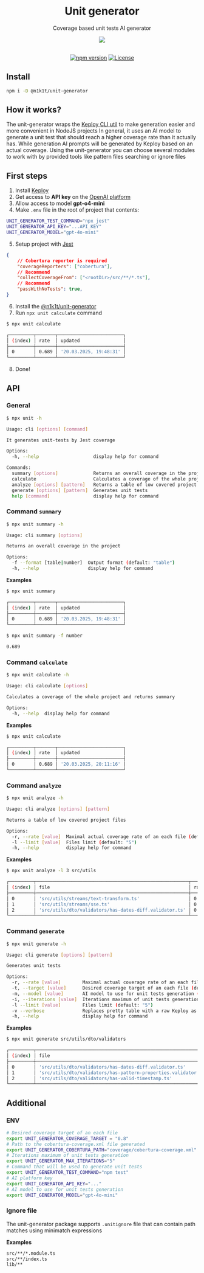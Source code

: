 <div align='center'>
  <h1>Unit generator</h1>
  <p>Coverage based unit tests AI generator</p>

  <img src="https://raw.githubusercontent.com/n1k1t/unit-generator/refs/heads/master/images/preview.png?raw=true" />

  <br />
  <br />

  [![npm version](https://badge.fury.io/js/@n1k1t%2Funit-generator.svg)](https://badge.fury.io/js/@n1k1t%2Funit-generator)
  [![License](https://img.shields.io/badge/License-MIT-yellow.svg)](https://opensource.org/licenses/MIT)
</div>

## Install

```bash
npm i -D @n1k1t/unit-generator
```

## How it works?

The unit-generator wraps the [Keploy CLI util](https://keploy.io/docs/running-keploy/unit-test-generator/) to make generation easier and more convenient in NodeJS projects
In general, it uses an AI model to generate a unit test that should reach a higher coverage rate than it actually has. While generation AI prompts will be generated by Keploy based on an actual coverage. Using the unit-generator you can choose several modules to work with by provided tools like pattern files searching or ignore files

## First steps

1. Install [Keploy](https://keploy.io/docs/server/installation/)
2. Get access to **API key** on the [OpenAI platform](https://platform.openai.com/)
3. Allow access to model **gpt-o4-mini**
4. Make `.env` file in the root of project that contents:
```bash
UNIT_GENERATOR_TEST_COMMAND="npx jest"
UNIT_GENERATOR_API_KEY="...API_KEY"
UNIT_GENERATOR_MODEL="gpt-4o-mini"
```
5. Setup project with [Jest](https://www.npmjs.com/package/jest)
```json
{
	// Cobertura reporter is required
    "coverageReporters": ["cobertura"],
    // Recommend
    "collectCoverageFrom": ["<rootDir>/src/**/*.ts"],
    // Recommend
    "passWithNoTests": true,
}
```
6. Install the [@n1k1t/unit-generator](#install)
7. Run `npx unit calculate` command
```bash
$ npx unit calculate

┌─────────┬───────┬────────────────────────┐
│ (index) │ rate  │ updated                │
├─────────┼───────┼────────────────────────┤
│ 0       │ 0.689 │ '20.03.2025, 19:48:31' │
└─────────┴───────┴────────────────────────┘
```
8. Done!

## API

### General

```bash
$ npx unit -h

Usage: cli [options] [command]

It generates unit-tests by Jest coverage

Options:
  -h, --help                    display help for command

Commands:
  summary [options]             Returns an overall coverage in the project
  calculate                     Calculates a coverage of the whole project and returns summary
  analyze [options] [pattern]   Returns a table of low covered project files
  generate [options] [pattern]  Generates unit tests
  help [command]                display help for command
```

###  Command `summary`

```bash
$ npx unit summary -h

Usage: cli summary [options]

Returns an overall coverage in the project

Options:
  -f --format [table|number]  Output format (default: "table")
  -h, --help                  display help for command
```

**Examples**

```bash
$ npx unit summary

┌─────────┬───────┬────────────────────────┐
│ (index) │ rate  │ updated                │
├─────────┼───────┼────────────────────────┤
│ 0       │ 0.689 │ '20.03.2025, 19:48:31' │
└─────────┴───────┴────────────────────────┘
```

```bash
$ npx unit summary -f number

0.689
```

###  Command `calculate`

```bash
$ npx unit calculate -h

Usage: cli calculate [options]

Calculates a coverage of the whole project and returns summary

Options:
  -h, --help  display help for command
```

**Examples**

```bash
$ npx unit calculate

┌─────────┬───────┬────────────────────────┐
│ (index) │ rate  │ updated                │
├─────────┼───────┼────────────────────────┤
│ 0       │ 0.689 │ '20.03.2025, 20:11:16' │
└─────────┴───────┴────────────────────────┘
```

###  Command `analyze`

```bash
$ npx unit analyze -h

Usage: cli analyze [options] [pattern]

Returns a table of low covered project files

Options:
  -r, --rate [value]  Maximal actual coverage rate of an each file (default: "0.8")
  -l --limit [value]  Files limit (default: "5")
  -h, --help          display help for command
```

**Examples**

```bash
$ npx unit analyze -l 3 src/utils

┌─────────┬────────────────────────────────────────────────────────┬───────┐
│ (index) │ file                                                   │ rate  │
├─────────┼────────────────────────────────────────────────────────┼───────┤
│ 0       │ 'src/utils/streams/text-transform.ts'                  │ 0.107 │
│ 1       │ 'src/utils/streams/sse.ts'                             │ 0.316 │
│ 2       │ 'src/utils/dto/validators/has-dates-diff.validator.ts' │ 0.421 │
└─────────┴────────────────────────────────────────────────────────┴───────┘
```

###  Command `generate`

```bash
$ npx unit generate -h

Usage: cli generate [options] [pattern]

Generates unit tests

Options:
  -r, --rate [value]        Maximal actual coverage rate of an each file (default: "0.8")
  -t, --target [value]      Desired coverage target of an each file (default: "0.8")
  -m, --model [value]       AI model to use for unit tests generation (default: "gpt-4o-mini")
  -i, --iterations [value]  Iterations maximum of unit tests generation (default: "5")
  -l --limit [value]        Files limit (default: "5")
  -v --verbose              Replaces pretty table with a raw Keploy as output (default: false)
  -h, --help                display help for command
```

**Examples**

```bash
$ npx unit generate src/utils/dto/validators

┌─────────┬────────────────────────────────────────────────────────────────┬───────┬────────┬────────┬─────────┐
│ (index) │ file                                                           │ rate  │ target │ status │ spent   │
├─────────┼────────────────────────────────────────────────────────────────┼───────┼────────┼────────┼─────────┤
│ 0       │ 'src/utils/dto/validators/has-dates-diff.validator.ts'         │ 1     │ 0.8    │ 'DONE' │ 166.256 │
│ 1       │ 'src/utils/dto/validators/has-pattern-properties.validator.ts' │ 1     │ 0.8    │ 'DONE' │ 154.54  │
│ 2       │ 'src/utils/dto/validators/has-valid-timestamp.ts'              │ 0.636 │ 0.8    │ 'DONE' │ 137.068 │
└─────────┴────────────────────────────────────────────────────────────────┴───────┴────────┴────────┴─────────┘
```

## Additional

### ENV

```bash
# Desired coverage target of an each file
export UNIT_GENERATOR_COVERAGE_TARGET = "0.8"
# Path to the cobertura-coverage.xml file generated
export UNIT_GENERATOR_COBERTURA_PATH="coverage/cobertura-coverage.xml"
# Iterations maximum of unit tests generation
export UNIT_GENERATOR_MAX_ITERATIONS="5"
# Command that will be used to generate unit tests
export UNIT_GENERATOR_TEST_COMMAND="npm test"
# AI platform key
export UNIT_GENERATOR_API_KEY="..."
# AI model to use for unit tests generation
export UNIT_GENERATOR_MODEL="gpt-4o-mini"
```

### Ignore file

The unit-generator package supports `.unitignore` file that can contain path matches using minimatch expressions

**Examples**

```bash
src/**/*.module.ts
src/**/index.ts
lib/**
```
